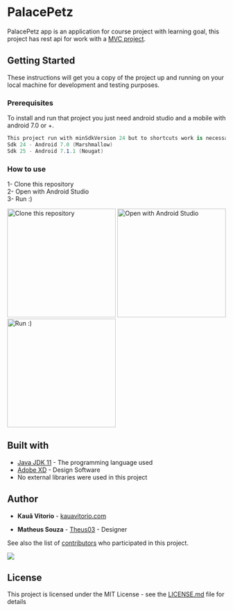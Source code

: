 # PalacePetz

PalacePetz app is an application for course project with learning goal, this project has rest api for work with a [MVC project](https://github.com/Kauavitorio/PalacePetz_Mvc).

## Getting Started

These instructions will get you a copy of the project up and running on your local machine for development and testing purposes.

### Prerequisites

To install and run that project you just need android studio and a mobile with android 7.0 or +.

```c#
This project run with minSdkVersion 24 but to shortcuts work is necessary run with minimum Sdk 25.
Sdk 24 - Android 7.0 (Marshmallow)
Sdk 25 - Android 7.1.1 (Nougat)
```

### How to use

1- Clone this repository <br/>
2- Open with Android Studio <br/>
3- Run :) <br/>
<div>
<img title="Clone this repository" src="https://cdn.discordapp.com/attachments/832388768459259934/851862887621984276/unknown.png" width="250"/>
<img title="Open with Android Studio" src="https://media.discordapp.net/attachments/832388768459259934/851864285922852904/unknown.png" width="250"/>
<img title="Run :)" src="https://cdn.discordapp.com/attachments/707671310104526863/851873315516973156/unknown.png" width="250"/>
</div>

## Built with

* [Java JDK 11](https://developer.android.com/studio/releases/gradle-plugin#4.2-bundled-jdk-11) - The programming language used
* [Adobe XD](https://www.adobe.com/products/xd.html) - Design Software
* No external libraries were used in this project

## Author

* **Kauã Vitorio** - [kauavitorio.com](https://www.kauavitorio.com)

* **Matheus Souza** - [Theus03](https://github.com/Theus03) - Designer

See also the list of [contributors](https://github.com/Kauavitorio/PalacePetz/contributors) who participated in this project.

<a href = "https://github.com/Kauavitorio/PalacePetz/graphs/contributors">
  <img src = "https://contrib.rocks/image?repo=Kauavitorio/PalacePetz"/>
</a>

## License

This project is licensed under the MIT License - see the [LICENSE.md](LICENSE.md) file for details
